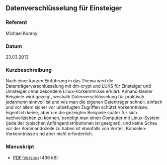 ## Datenverschlüsselung für Einsteiger


### Referent
Michael Koreny

### Datum
23.03.2013

### Kurzbeschreibung
Nach einer kurzen Einführung in das Thema wird die Datenträgerverschlüsselung
mit dm-crypt und LUKS für Einsteiger und Umsteiger ohne besondere
Linux-Vorkenntnisse erklärt. Anhand kleiner Beispiele wird gezeigt, weshalb
Datenverschlüsselung für praktisch _jedermann_ sinnvoll ist und wie man die
eigenen Datenträger schnell, einfach und vor allem sicher vor unbefugten
Zugriffen schützt.Vorkenntnisse: Eigentlich keine, aber um die gezeigten
Beispiele später für sich nachvollziehen zu können, benötigt man einen Computer
mit Linux-System (jede der typischen Anfängerdistributionen ist geeignet), und
keine Scheu vor der Kommandozeile zu haben ist ebenfalls von Vorteil.
Konsolen-Vorkenntnisse sind aber nicht erforderlich.

### Manuskript

* [PDF-Version](/download/Vortraege/Datenverschluesselung_LIT_2013.pdf) (436 kB)
